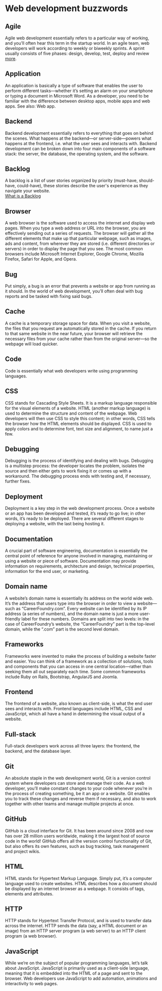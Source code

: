 # Web development buzzwords

## Agile

Agile web development essentially refers to a particular way of working, and
you’ll often hear this term in the startup world. In an agile team, web
developers will work according to weekly or biweekly sprints. A sprint usually
consists of five phases: design, develop, test, deploy and review
[more](https://www.hudsonintegrated.com/blog/the-shift-to-agile-web-development).

## Application

An application is basically a type of software that enables the user to perform
different tasks—whether it’s setting an alarm on your smartphone or typing a
document in Microsoft Word. As a developer, you need to be familiar with the
difference between desktop apps, mobile apps and web apps. See also: Web app.

## Backend

Backend development essentially refers to everything that goes on behind the
scenes. What happens at the backend—or server-side—powers what happens at the
frontend, i.e. what the user sees and interacts with. Backend development can be
broken down into four main components of a software stack: the server, the
database, the operating system, and the software.

## Backlog
 A backlog is a list of user stories organized by priority (must-have, should-have, could-have), these stories describe the user's experience as they navigate your website.  
[What is a Backlog](https://www.productplan.com/glossary/backlog/)

## Browser

A web browser is the software used to access the internet and display web pages.
When you type a web address or URL into the browser, you are effectively sending
out a series of requests. The browser will gather all the different elements
that make up that particular webpage, such as images, ads and content, from
wherever they are stored (i.e. different directories or servers) in order to
display the page that you see. The most common browsers include Microsoft
Internet Explorer, Google Chrome, Mozilla Firefox, Safari for Apple, and Opera.

## Bug

Put simply, a bug is an error that prevents a website or app from running as it
should. In the world of web development, you’ll often deal with bug reports and
be tasked with fixing said bugs.

## Cache

A cache is a temporary storage space for data. When you visit a website, the
files that you request are automatically stored in the cache. If you return to
that same website in the near future, your browser will retrieve the necessary
files from your cache rather than from the original server—so the webpage will
load quicker.

## Code

Code is essentially what web developers write using programming languages.

## CSS

CSS stands for Cascading Style Sheets. It is a markup language responsible for
the visual elements of a website. HTML (another markup language) is used to
determine the structure and content of the webpage. Web developers will then use
CSS to style this content; in other words, CSS tells the browser how the HTML
elements should be displayed. CSS is used to apply colors and to determine font,
text size and alignment, to name just a few.

## Debugging

Debugging is the process of identifying and dealing with bugs. Debugging is a
multistep process: the developer locates the problem, isolates the source and
then either gets to work fixing it or comes up with a workaround. The debugging
process ends with testing and, if necessary, further fixes.

## Deployment

Deployment is a key step in the web development process. Once a website or an
app has been developed and tested, it’s ready to go live; in other words, it’s
ready to be deployed. There are several different stages to deploying a website,
with the last being hosting it.

## Documentation

A crucial part of software engineering, documentation is essentially the central
point of reference for anyone involved in managing, maintaining or using a
website or piece of software. Documentation may provide information on
requirements, architecture and design, technical properties, information for the
end user, or marketing.

## Domain name

A website’s domain name is essentially its address on the world wide web. It’s
the address that users type into the browser in order to view a website—such as
“CareerFoundry.com”. Every website can be identified by its IP address (a series
of numbers), and the domain name is just a more user-friendly label for these
numbers. Domains are split into two levels: in the case of CareerFoundry’s
website, the “CareerFoundry” part is the top-level domain, while the “.com” part
is the second level domain.

## Frameworks

Frameworks were invented to make the process of building a website faster and
easier. You can think of a framework as a collection of solutions, tools and
components that you can access in one central location—rather than seeking them
all out separately each time. Some common frameworks include Ruby on Rails,
Bootstrap, AngularJS and Joomla.

## Frontend

The frontend of a website, also known as client-side, is what the end user sees
and interacts with. Frontend languages include HTML, CSS and JavaScript, which
all have a hand in determining the visual output of a website.

## Full-stack

Full-stack developers work across all three layers: the frontend, the backend,
and the database layer.

## Git

An absolute staple in the web development world, Git is a version control system
where developers can store and manage their code. As a web developer, you’ll
make constant changes to your code whenever you’re in the process of creating
something, be it an app or a website. Git enables you to track these changes and
reverse them if necessary, and also to work together with other teams and manage
multiple projects at once.

## GitHub

GitHub is a cloud interface for Git. It has been around since 2008 and now has
over 28 million users worldwide, making it the largest host of source code in
the world! GitHub offers all the version control functionality of Git, but also
offers its own features, such as bug tracking, task management and project
wikis.

## HTML

HTML stands for Hypertext Markup Language. Simply put, it’s a computer language
used to create websites. HTML describes how a document should be displayed by an
internet browser as a webpage. It consists of tags, elements and attributes.

## HTTP

HTTP stands for Hypertext Transfer Protocol, and is used to transfer data across
the internet. HTTP sends the data (say, a HTML document or an image) from an
HTTP server program (a web server) to an HTTP client program (a web browser).

## JavaScript

While we’re on the subject of popular programming languages, let’s talk about
JavaScript. JavaScript is primarily used as a client-side language, meaning that
it is embedded into the HTML of a page and sent to the browser. Web developers
use JavaScript to add automation, animations and interactivity to web pages.